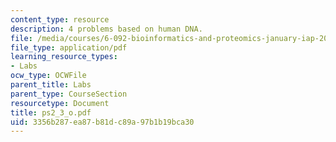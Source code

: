 ```yaml
---
content_type: resource
description: 4 problems based on human DNA.
file: /media/courses/6-092-bioinformatics-and-proteomics-january-iap-2005/3356b287ea87b81dc89a97b1b19bca30_ps2_3_o.pdf
file_type: application/pdf
learning_resource_types:
- Labs
ocw_type: OCWFile
parent_title: Labs
parent_type: CourseSection
resourcetype: Document
title: ps2_3_o.pdf
uid: 3356b287-ea87-b81d-c89a-97b1b19bca30
---
```

